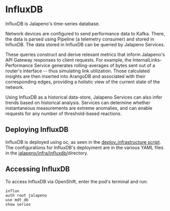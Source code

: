 # InfluxDB

InfluxDB is Jalapeno's time-series database.

Network devices are configured to send performance data to Kafka. There, the data is parsed using Pipeline (a telemetry consumer) and stored in InfluxDB. The data stored in InfluxDB can be queried by Jalapeno Services.

These queries construct and derive relevant metrics that inform Jalapeno's API Gateway responses to client requests. For example, the InternalLinks-Performance Service generates rolling-averages of bytes sent out of a router's interface -- thus simulating link utilization. Those calculated insights are then inserted into ArangoDB and associated with their corresponding edges, providing a holistic view of the current state of the network.

Using InfluxDB as a historical data-store, Jalapeno Services can also infer trends based on historical analysis. Services can determine whether instantaneous measurements are extreme anomalies, and can enable requests for any number of threshold-based reactions. 

## Deploying InfluxDB
InfluxDB is deployed using oc, as seen in the [deploy_infrastructure script](../deploy_infrastructure.sh). The configurations for InfluxDB's deployment are in the various YAML files in the [jalapeno/infra/influxdb/](.)directory.

## Accessing InfluxDB
To access InfluxDB via OpenShift, enter the pod's terminal and run:
```
influx
auth root jalapeno
use mdt_db
show series
```
